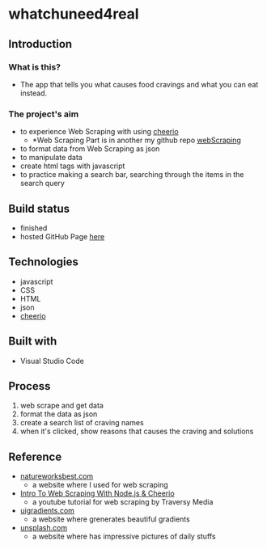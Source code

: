 # whatchuneed4real

## Introduction

### What is this?
- The app that tells you what causes food cravings and what you can eat instead.

### The project's aim

- to experience Web Scraping with using [cheerio](https://cheerio.js.org/)
    * *Web Scraping Part is in another my github repo [webScraping](https://github.com/Queenshiba/webscraping)
- to format data from Web Scraping as json
- to manipulate data  
- create html tags with javascript
- to practice making a search bar, searching through the items in the search query



## Build status
- finished
- hosted GitHub Page [here](https://queenshiba.github.io/whatchuneed4real/)

## Technologies
- javascript
- CSS
- HTML
- json
- [cheerio](https://cheerio.js.org/)

## Built with 
- Visual Studio Code

## Process
1. web scrape and get data
2. format the data as json
3. create a search list of craving names
4. when it's clicked, show reasons that causes the craving and solutions

## Reference

- [natureworksbest.com](https://natureworksbest.com/naturopathy-works/food-cravings/)
    - a website where I used for web scraping
- [Intro To Web Scraping With Node.js & Cheerio](https://youtu.be/LoziivfAAjE)
    - a youtube tutorial for web scraping by Traversy Media
- [uigradients.com](https://uigradients.com/)
    - a website where grenerates beautiful gradients
- [unsplash.com](https://unsplash.com/)
    - a website where has impressive pictures of daily stuffs